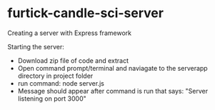 # furtick-candle-sci-server
Creating a server with Express framework

Starting the server:
* Download zip file of code and extract
* Open command prompt/terminal and naviagate to the serverapp directory in project folder
* run command: node server.js
* Message should appear after command is run that says: "Server listening on port 3000"
